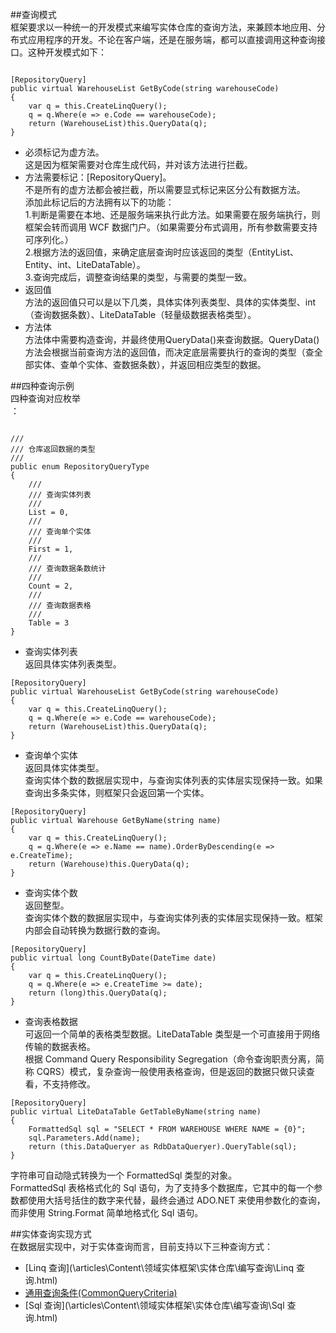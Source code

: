 ﻿
##查询模式  
框架要求以一种统一的开发模式来编写实体仓库的查询方法，来兼顾本地应用、分布式应用程序的开发。不论在客户端，还是在服务端，都可以直接调用这种查询接口。这种开发模式如下：  
<pre><code class="cs">  
[RepositoryQuery]
public virtual WarehouseList GetByCode(string warehouseCode)
{
    var q = this.CreateLinqQuery();
    q = q.Where(e => e.Code == warehouseCode);
    return (WarehouseList)this.QueryData(q);
}  
</code></pre>  
 - 必须标记为虚方法。  
这是因为框架需要对仓库生成代码，并对该方法进行拦截。  
 - 方法需要标记：[RepositoryQuery]。  
不是所有的虚方法都会被拦截，所以需要显式标记来区分公有数据方法。  
添加此标记后的方法拥有以下的功能：  
1.判断是需要在本地、还是服务端来执行此方法。如果需要在服务端执行，则框架会转而调用 WCF 数据门户。（如果需要分布式调用，所有参数需要支持可序列化。）  
2.根据方法的返回值，来确定底层查询时应该返回的类型（EntityList、Entity、int、LiteDataTable）。  
3.查询完成后，调整查询结果的类型，与需要的类型一致。  
 - 返回值  
方法的返回值只可以是以下几类，具体实体列表类型、具体的实体类型、<codeInline xmlns="http://ddue.schemas.microsoft.com/authoring/2003/5">int（查询数据条数）、<codeInline xmlns="http://ddue.schemas.microsoft.com/authoring/2003/5">LiteDataTable（轻量级数据表格类型）。  
 - 方法体  
方法体中需要构造查询，并最终使用<codeInline xmlns="http://ddue.schemas.microsoft.com/authoring/2003/5">QueryData()来查询数据。<codeInline xmlns="http://ddue.schemas.microsoft.com/authoring/2003/5">QueryData()方法会根据当前查询方法的返回值，而决定底层需要执行的查询的类型（查全部实体、查单个实体、查数据条数），并返回相应类型的数据。  

##四种查询示例  
四种查询对应枚举  
：  
<pre><code class="cs">  
/// <mark2>
/// 仓库返回数据的类型
/// </summary>
public enum RepositoryQueryType
{
    /// <mark2>
    /// 查询实体列表
    /// </summary>
    List = 0,
    /// <mark2>
    /// 查询单个实体
    /// </summary>
    First = 1,
    /// <mark2>
    /// 查询数据条数统计
    /// </summary>
    Count = 2,
    /// <mark2>
    /// 查询数据表格
    /// </summary>
    Table = 3
}  
</code></pre>  
 - 查询实体列表  
返回具体实体列表类型。  
```  
[RepositoryQuery]
public virtual WarehouseList GetByCode(string warehouseCode)
{
    var q = this.CreateLinqQuery();
    q = q.Where(e => e.Code == warehouseCode);
    return (WarehouseList)this.QueryData(q);
}  
```  
 - 查询单个实体  
返回具体实体类型。  
查询实体个数的数据层实现中，与查询实体列表的实体层实现保持一致。如果查询出多条实体，则框架只会返回第一个实体。  
```  
[RepositoryQuery]
public virtual Warehouse GetByName(string name)
{
    var q = this.CreateLinqQuery();
    q = q.Where(e => e.Name == name).OrderByDescending(e => e.CreateTime);
    return (Warehouse)this.QueryData(q);
}  
```  
 - 查询实体个数  
返回整型。  
查询实体个数的数据层实现中，与查询实体列表的实体层实现保持一致。框架内部会自动转换为数据行数的查询。  
```  
[RepositoryQuery]
public virtual long CountByDate(DateTime date)
{
    var q = this.CreateLinqQuery();
    q = q.Where(e => e.CreateTime >= date);
    return (long)this.QueryData(q);
}  
```  
 - 查询表格数据  
可返回一个简单的表格类型数据。LiteDataTable 类型是一个可直接用于网络传输的数据表格。  
根据 Command Query Responsibility Segregation（命令查询职责分离，简称 CQRS）模式，复杂查询一般使用表格查询，但是返回的数据只做只读查看，不支持修改。  
```  
[RepositoryQuery]
public virtual LiteDataTable GetTableByName(string name)
{
    FormattedSql sql = "SELECT * FROM WAREHOUSE WHERE NAME = {0}";
    sql.Parameters.Add(name);
    return (this.DataQueryer as RdbDataQueryer).QueryTable(sql);
}  
```  
字符串可自动隐式转换为一个 FormattedSql 类型的对象。  
FormattedSql 表格格式化的 Sql 语句，为了支持多个数据库，它其中的每一个参数都使用大括号括住的数字来代替，最终会通过 ADO.NET 来使用参数化的查询，而非使用 String.Format 简单地格式化 Sql 语句。  

##实体查询实现方式  
在数据层实现中，对于实体查询而言，目前支持以下三种查询方式：  
 - [Linq 查询](\articles\Content\领域实体框架\实体仓库\编写查询\Linq 查询.html)  
 - [通用查询条件(CommonQueryCriteria)](\articles\Content\领域实体框架\实体仓库\编写查询\通用查询条件(CommonQueryCriteria).html)  
 - [Sql 查询](\articles\Content\领域实体框架\实体仓库\编写查询\Sql 查询.html)  
